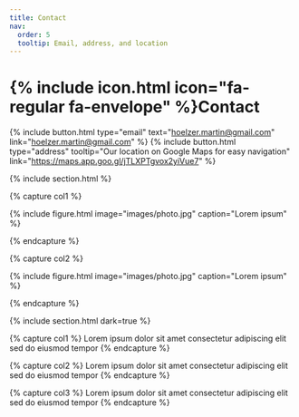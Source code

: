 ```yaml
---
title: Contact
nav:
  order: 5
  tooltip: Email, address, and location
---
```


# {% include icon.html icon="fa-regular fa-envelope" %}Contact

<!-- Lorem ipsum dolor sit amet, consectetur adipiscing elit, sed do eiusmod tempor
incididunt ut labore et dolore magna aliqua. Ut enim ad minim veniam, quis
nostrud exercitation ullamco laboris nisi ut aliquip ex ea commodo consequat. -->

{%
  include button.html
  type="email"
  text="hoelzer.martin@gmail.com"
  link="hoelzer.martin@gmail.com"
%}
{%
  include button.html
  type="address"
  tooltip="Our location on Google Maps for easy navigation"
  link="https://maps.app.goo.gl/jTLXPTgvox2yiVue7"
%}

{% include section.html %}

{% capture col1 %}

{%
  include figure.html
  image="images/photo.jpg"
  caption="Lorem ipsum"
%}

{% endcapture %}

{% capture col2 %}

{%
  include figure.html
  image="images/photo.jpg"
  caption="Lorem ipsum"
%}

{% endcapture %}

<!--
{% include cols.html col1=col1 col2=col2 %}
-->

{% include section.html dark=true %}

{% capture col1 %}
Lorem ipsum dolor sit amet
consectetur adipiscing elit
sed do eiusmod tempor
{% endcapture %}

{% capture col2 %}
Lorem ipsum dolor sit amet
consectetur adipiscing elit
sed do eiusmod tempor
{% endcapture %}

{% capture col3 %}
Lorem ipsum dolor sit amet
consectetur adipiscing elit
sed do eiusmod tempor
{% endcapture %}

<!--
{% include cols.html col1=col1 col2=col2 col3=col3 %}
-->
